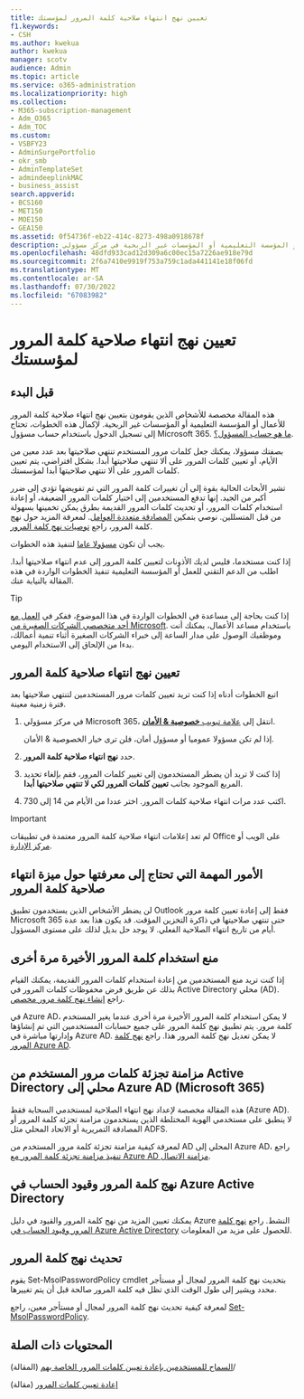 ```yaml
---
title: تعيين نهج انتهاء صلاحية كلمة المرور لمؤسستك
f1.keywords:
- CSH
ms.author: kwekua
author: kwekua
manager: scotv
audience: Admin
ms.topic: article
ms.service: o365-administration
ms.localizationpriority: high
ms.collection:
- M365-subscription-management
- Adm_O365
- Adm_TOC
ms.custom:
- VSBFY23
- AdminSurgePortfolio
- okr_smb
- AdminTemplateSet
- admindeeplinkMAC
- business_assist
search.appverid:
- BCS160
- MET150
- MOE150
- GEA150
ms.assetid: 0f54736f-eb22-414c-8273-498a0918678f
description: تعرف على كيفية تعيين المسؤول لنهج انتهاء صلاحية كلمة المرور للأعمال أو المؤسسة التعليمية أو المؤسسات غير الربحية في مركز مسؤولي Microsoft 365.
ms.openlocfilehash: 48dfd933cad12d309a6c00ec15a7226ae918e79d
ms.sourcegitcommit: 2f6a7410e9919f753a759c1ada441141e18f06fd
ms.translationtype: MT
ms.contentlocale: ar-SA
ms.lasthandoff: 07/30/2022
ms.locfileid: "67083982"
---
```

# <a name="set-the-password-expiration-policy-for-your-organization"></a>تعيين نهج انتهاء صلاحية كلمة المرور لمؤسستك

## <a name="before-you-begin"></a>قبل البدء

هذه المقالة مخصصة للأشخاص الذين يقومون بتعيين نهج انتهاء صلاحية كلمة المرور للأعمال أو المؤسسة التعليمية أو المؤسسات غير الربحية. لإكمال هذه الخطوات، تحتاج إلى تسجيل الدخول باستخدام حساب مسؤول Microsoft 365. [ما هو حساب المسؤول؟](/microsoft-365/admin/add-users/about-admin-roles).

بصفتك مسؤولا، يمكنك جعل كلمات مرور المستخدم تنتهي صلاحيتها بعد عدد معين من الأيام، أو تعيين كلمات المرور على ألا تنتهي صلاحيتها أبدا. بشكل افتراضي، يتم تعيين كلمات المرور على ألا تنتهي صلاحيتها أبدا لمؤسستك.

تشير الأبحاث الحالية بقوة إلى أن تغييرات كلمة المرور التي تم تفويضها تؤدي إلى ضرر أكبر من الجيد. إنها تدفع المستخدمين إلى اختيار كلمات المرور الضعيفة، أو إعادة استخدام كلمات المرور، أو تحديث كلمات المرور القديمة بطرق يمكن تخمينها بسهولة من قبل المتسللين. نوصي بتمكين [المصادقة متعددة العوامل](../security-and-compliance/set-up-multi-factor-authentication.md). لمعرفة المزيد حول نهج كلمة المرور، راجع [توصيات نهج كلمة المرور](../misc/password-policy-recommendations.md).

يجب أن تكون [مسؤولا عاما](../add-users/about-admin-roles.md) لتنفيذ هذه الخطوات.

إذا كنت مستخدما، فليس لديك الأذونات لتعيين كلمة المرور إلى عدم انتهاء صلاحيتها أبدا. اطلب من الدعم التقني للعمل أو المؤسسة التعليمية تنفيذ الخطوات الواردة في هذه المقالة بالنيابة عنك.

> [!TIP]
> إذا كنت بحاجة إلى مساعدة في الخطوات الواردة في هذا الموضوع، ففكر في [العمل مع أحد متخصصي الشركات الصغيرة من Microsoft](https://go.microsoft.com/fwlink/?linkid=2186871). باستخدام مساعد الأعمال، يمكنك أنت وموظفيك الوصول على مدار الساعة إلى خبراء الشركات الصغيرة أثناء تنمية أعمالك، بدءا من الإلحاق إلى الاستخدام اليومي.

## <a name="set-password-expiration-policy"></a>تعيين نهج انتهاء صلاحية كلمة المرور

اتبع الخطوات أدناه إذا كنت تريد تعيين كلمات مرور المستخدمين لتنتهي صلاحيتها بعد فترة زمنية معينة.

1. في مركز مسؤولي Microsoft 365، انتقل إلى <a href="https://go.microsoft.com/fwlink/p/?linkid=2072756" target="_blank">علامة تبويب **خصوصية & الأمان**</a>.

    إذا لم تكن مسؤولا عموميا أو مسؤول أمان، فلن ترى خيار الخصوصية & الأمان.
  
1. حدد **نهج انتهاء صلاحية كلمة المرور**.
  
1. إذا كنت لا تريد أن يضطر المستخدمون إلى تغيير كلمات المرور، فقم بإلغاء تحديد المربع الموجود بجانب **تعيين كلمات المرور لكي لا تنتهي صلاحيتها أبدا**.

1. اكتب عدد مرات انتهاء صلاحية كلمات المرور. اختر عددا من الأيام من 14 إلى 730.
 
> [!IMPORTANT]
> لم تعد إعلامات انتهاء صلاحية كلمة المرور معتمدة في تطبيقات Office على الويب أو [مركز الإدارة](https://portal.office.com).
  
## <a name="important-things-you-need-to-know-about-the-password-expiration-feature"></a>الأمور المهمة التي تحتاج إلى معرفتها حول ميزة انتهاء صلاحية كلمة المرور
  
لن يضطر الأشخاص الذين يستخدمون تطبيق Outlook فقط إلى إعادة تعيين كلمة مرور Microsoft 365 حتى تنتهي صلاحيتها في ذاكرة التخزين المؤقت. قد يكون هذا بعد عدة أيام من تاريخ انتهاء الصلاحية الفعلي. لا يوجد حل بديل لذلك على مستوى المسؤول.

## <a name="prevent-last-password-from-being-used-again"></a>منع استخدام كلمة المرور الأخيرة مرة أخرى

إذا كنت تريد منع المستخدمين من إعادة استخدام كلمات المرور القديمة، يمكنك القيام بذلك عن طريق فرض محفوظات كلمات المرور في Active Directory محلي (AD). راجع [إنشاء نهج كلمة مرور مخصص](/azure/active-directory-domain-services/password-policy#create-a-custom-password-policy).

في Azure AD، لا يمكن استخدام كلمة المرور الأخيرة مرة أخرى عندما يغير المستخدم كلمة مرور. يتم تطبيق نهج كلمة المرور على جميع حسابات المستخدمين التي تم إنشاؤها وإدارتها مباشرة في Azure AD. لا يمكن تعديل نهج كلمة المرور هذا. راجع [نهج كلمة المرور Azure AD](/azure/active-directory/authentication/concept-sspr-policy#password-policies-that-only-apply-to-cloud-user-accounts).

## <a name="synchronize-user-passwords-hashes-from-an-on-premises-active-directory-to-azure-ad-microsoft-365"></a>مزامنة تجزئة كلمات مرور المستخدم من Active Directory محلي إلى Azure AD (Microsoft 365)

هذه المقالة مخصصة لإعداد نهج انتهاء الصلاحية لمستخدمي السحابة فقط (Azure AD). لا ينطبق على مستخدمي الهوية المختلطة الذين يستخدمون مزامنة تجزئة كلمة المرور أو المصادقة التمريرية أو الاتحاد المحلي مثل ADFS.
  
لمعرفة كيفية مزامنة تجزئة كلمة مرور المستخدم من AD المحلي إلى Azure AD، راجع [تنفيذ مزامنة تجزئة كلمة المرور مع Azure AD مزامنة الاتصال](/azure/active-directory/hybrid/how-to-connect-password-hash-synchronization).

## <a name="password-policies-and-account-restrictions-in-azure-active-directory"></a>نهج كلمة المرور وقيود الحساب في Azure Active Directory

يمكنك تعيين المزيد من نهج كلمة المرور والقيود في دليل Azure النشط. راجع [نهج كلمة المرور وقيود الحساب في Azure Active Directory](/azure/active-directory/authentication/concept-sspr-policy) للحصول على مزيد من المعلومات.

## <a name="update-password-policy"></a>تحديث نهج كلمة المرور

يقوم Set-MsolPasswordPolicy cmdlet بتحديث نهج كلمة المرور لمجال أو مستأجر محدد ويشير إلى طول الوقت الذي تظل فيه كلمة المرور صالحة قبل أن يتم تغييرها.

لمعرفة كيفية تحديث نهج كلمة المرور لمجال أو مستأجر معين، راجع [Set-MsolPasswordPolicy](/powershell/module/msonline/set-msolpasswordpolicy).

## <a name="related-content"></a>المحتويات ذات الصلة

[السماح للمستخدمين بإعادة تعيين كلمات المرور الخاصة بهم](../add-users/let-users-reset-passwords.md) (المقالة)/

[إعادة تعيين كلمات المرور](../add-users/reset-passwords.md) (مقالة)
